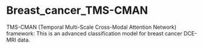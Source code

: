 # Breast_cancer_TMS-CMAN
TMS-CMAN (Temporal Multi-Scale Cross-Modal Attention Network) framework: This is an advanced classification model for breast cancer DCE-MRI data.
